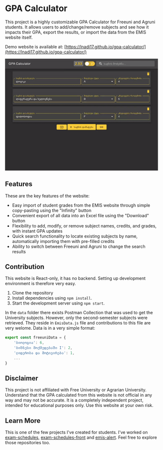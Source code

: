# GPA Calculator

This project is a highly customizable GPA Calculator for Freeuni and Agruni students. It allows users to add/change/remove subjects and see how it impacts their GPA, export the results, or import the data from the EMIS website itself.

Demo website is available at: [https://lnadi17.github.io/gpa-calculator/](https://lnadi17.github.io/gpa-calculator/)

![Demo GIF](./demo.gif)

## Features

These are the key features of the website:
- Easy import of student grades from the EMIS website through simple copy-pasting using the "Infinity" button
- Convenient export of all data into an Excel file using the "Download" button
- Flexibility to add, modify, or remove subject names, credits, and grades, with instant GPA updates
- Quick search functionality to locate existing subjects by name, automatically importing them with pre-filled credits
- Ability to switch between Freeuni and Agruni to change the search results

## Contribution

This website is React-only, it has no backend. Setting up development environment is therefore very easy.
1. Clone the repository
2. Install dependencies using `npm install`.
3. Start the development server using `npm start`.

In the `data` folder there exists Postman Collection that was used to get the University subjects. However, only the second-semester subjects were retrieved. They reside in `EmisData.js` file and contributions to this file are very welome. Data is in a very simple format:
```js
export const freeuniData = {
    'ბიოლოგია': 6,
    'ბიზნესი მოქმედებაში I': 2,
    'ლიდერობა და მოტივირება': 1,
    ...
}
```

## Disclaimer
This project is not affiliated with Free University or Agrarian University. Understand that the GPA calculated from this website is not official in any way and may not be accurate. It is a completely independent project, intended for educational purposes only. Use this website at your own risk.

## Learn More
This is one of the few projects I've created for students. I've worked on [exam-schedules](https://github.com/freeunicodes/exam-schedules), [exam-schedules-front](https://github.com/freeunicodes/exam-schedules-front) and [emis-alert](https://github.com/lnadi17/emis-alert). Feel free to explore those repositories too.

